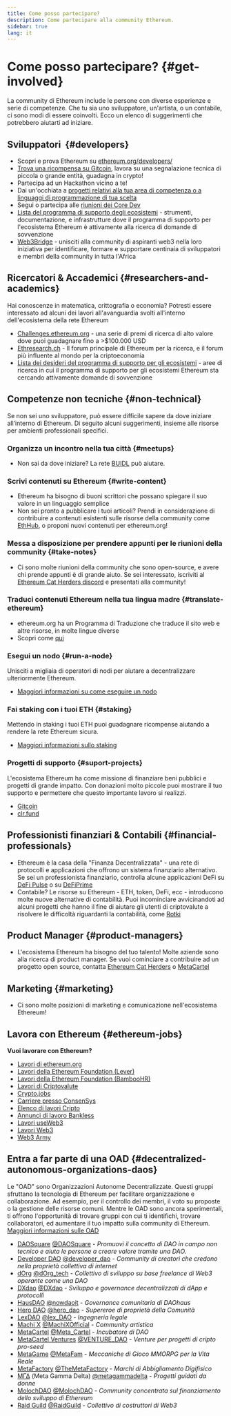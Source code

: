 ```yaml
---
title: Come posso partecipare?
description: Come partecipare alla community Ethereum.
sidebar: true
lang: it
---
```


# Come posso partecipare? {#get-involved}

La community di Ethereum include le persone con diverse esperienze e serie di competenze. Che tu sia uno sviluppatore, un'artista, o un contabile, ci sono modi di essere coinvolti. Ecco un elenco di suggerimenti che potrebbero aiutarti ad iniziare.

## Sviluppatori <Emoji text=":computer:" size={1} />‍ {#developers}

- Scopri e prova Ethereum su [ethereum.org/developers/](/developers/)
- [Trova una ricompensa su Gitcoin](https://gitcoin.co/), lavora su una segnalazione tecnica di piccola o grande entità, guadagna in crypto!
- Partecipa ad un Hackathon vicino a te!
- Dai un'occhiata a [progetti relativi alla tua area di competenza o a linguaggi di programmazione di tua scelta](/developers/docs/programming-languages/)
- Segui o partecipa alle [riunioni dei Core Dev](https://www.youtube.com/playlist?list=PLaM7G4Llrb7zfMXCZVEXEABT8OSnd4-7w)
- [Lista del programma di supporto degli ecosistemi](https://esp.ethereum.foundation/wishlist/) - strumenti, documentazione, e infrastrutture dove il programma di supporto per l'ecosistema Ethereum è attivamente alla ricerca di domande di sovvenzione
- [Web3Bridge](https://www.web3bridge.com/) - unisciti alla community di aspiranti web3 nella loro iniziativa per identificare, formare e supportare centinaia di sviluppatori e membri della community in tutta l'Africa

## Ricercatori & Accademici <Emoji text=":mag:" size={1} /> {#researchers-and-academics}

Hai conoscenze in matematica, crittografia o economia? Potresti essere interessato ad alcuni dei lavori all'avanguardia svolti all'interno dell'ecosistema della rete Ethereum

- [Challenges.ethereum.org](https://challenges.ethereum.org/) - una serie di premi di ricerca di alto valore dove puoi guadagnare fino a >$100.000 USD
- [Ethresearch.ch](https://ethresear.ch) - Il forum principale di Ethereum per la ricerca, e il forum più influente al mondo per la criptoeconomia
- [Lista dei desideri del programma di supporto per gli ecosistemi](https://esp.ethereum.foundation/wishlist/) - aree di ricerca in cui il programma di supporto per gli ecosistemi Ethereum sta cercando attivamente domande di sovvenzione

## Competenze non tecniche <Emoji text=":briefcase:" size={1} /> {#non-technical}

Se non sei uno sviluppatore, può essere difficile sapere da dove iniziare all’interno di Ethereum. Di seguito alcuni suggerimenti, insieme alle risorse per ambienti professionali specifici.

### Organizza un incontro nella tua città {#meetups}

- Non sai da dove iniziare? La rete [BUIDL](https://consensys.net/developers/buidlnetwork/) può aiutare.

### Scrivi contenuti su Ethereum {#write-content}

- Ethereum ha bisogno di buoni scrittori che possano spiegare il suo valore in un linguaggio semplice
- Non sei pronto a pubblicare i tuoi articoli? Prendi in considerazione di contribuire a contenuti esistenti sulle risorse della community come [EthHub](https://docs.ethhub.io/), o proponi nuovi contenuti per ethereum.org!

### Messa a disposizione per prendere appunti per le riunioni della community {#take-notes}

- Ci sono molte riunioni della community che sono open-source, e avere chi prende appunti è di grande aiuto. Se sei interessato, iscriviti al [Ethereum Cat Herders discord](https://discord.com/invite/Nz6rtfJ8Cu) e presentati alla community!

### Traduci contenuti Ethereum nella tua lingua madre {#translate-ethereum}

- ethereum.org ha un Programma di Traduzione che traduce il sito web e altre risorse, in molte lingue diverse
- Scopri come [qui](/contributing/translation-program)

### Esegui un nodo {#run-a-node}

Unisciti a migliaia di operatori di nodi per aiutare a decentralizzare ulteriormente Ethereum.

- [Maggiori informazioni su come eseguire un nodo](/developers/docs/nodes-and-clients/run-a-node/)

### Fai staking con i tuoi ETH {#staking}

Mettendo in staking i tuoi ETH puoi guadagnare ricompense aiutando a rendere la rete Ethereum sicura.

- [Maggiori informazioni sullo staking](/staking/)

### Progetti di supporto {#suport-projects}

L'ecosistema Ethereum ha come missione di finanziare beni pubblici e progetti di grande impatto. Con donazioni molto piccole puoi mostrare il tuo supporto e permettere che questo importante lavoro si realizzi.

- [Gitcoin](https://gitcoin.co/fund)
- [clr.fund](https://clr.fund/#/about)

## Professionisti finanziari & Contabili <Emoji text=":chart_with_upwards_trend:" size={1} /> {#financial-professionals}

- Ethereum è la casa della "Finanza Decentralizzata" - una rete di protocolli e applicazioni che offrono un sistema finanziario alternativo. Se sei un professionista finanziario, controlla alcune applicazioni DeFi su [DeFi Pulse](https://defipulse.com/) o su [DeFiPrime](https://defiprime.com)
- Contabile? Le risorse su Ethereum - ETH, token, DeFi, ecc - introducono molte nuove alternative di contabilità. Puoi incominciare avvicinandoti ad alcuni progetti che hanno il fine di aiutare gli utenti di criptovalute a risolvere le difficoltà riguardanti la contabilità, come [Rotki](https://rotki.com/)

## Product Manager <Emoji text=":fountain_pen:" size={1} /> {#product-managers}

- L'ecosistema Ethereum ha bisogno del tuo talento! Molte aziende sono alla ricerca di product manager. Se vuoi cominciare a contribuire ad un progetto open source, contatta [Ethereum Cat Herders](https://discord.com/invite/Nz6rtfJ8Cu) o [MetaCartel](https://www.metacartel.org/)

## Marketing <Emoji text=":megaphone:" size={1} /> {#marketing}

- Ci sono molte posizioni di marketing e comunicazione nell'ecosistema Ethereum!

## Lavora con Ethereum {#ethereum-jobs}

**Vuoi lavorare con Ethereum?**

- [Lavori di ethereum.org](/about/#open-jobs)
- [Lavori della Ethereum Foundation (Lever)](https://jobs.lever.co/ethereumfoundation)
- [Lavori della Ethereum Foundation (BambooHR)](https://ethereum.bamboohr.com/jobs/)
- [Lavori di Criptovalute](https://cryptocurrencyjobs.co/ethereum/)
- [Crypto.jobs](https://crypto.jobs/)
- [Carriere presso ConsenSys](https://consensys.net/careers/)
- [Elenco di lavori Cripto](https://cryptojobslist.com/ethereum-jobs)
- [Annunci di lavoro Bankless](https://pallet.xyz/list/bankless/jobs)
- [Lavori useWeb3](https://www.useweb3.xyz/jobs)
- [Lavori Web3](https://web3.career)
- [Web3 Army](https://web3army.xyz/)

## Entra a far parte di una OAD {#decentralized-autonomous-organizations-daos}

Le "OAD" sono Organizzazioni Autonome Decentralizzate. Questi gruppi sfruttano la tecnologia di Ethereum per facilitare organizzazione e collaborazione. Ad esempio, per il controllo dei membri, il voto su proposte o la gestione delle risorse comuni. Mentre le OAD sono ancora sperimentali, ti offrono l'opportunità di trovare gruppi con cui ti identifichi, trovare collaboratori, ed aumentare il tuo impatto sulla community di Ethereum. [Maggiori informazioni sulle OAD](/dao/)

- [DAOSquare](https://www.daosquare.io) [@DAOSquare](https://twitter.com/DAOSquare) - _Promuovi il concetto di DAO in campo non tecnico e aiuta le persone a creare valore tramite una DAO._
- [Developer DAO](https://www.developerdao.com/) [@developer_dao](https://twitter.com/developer_dao) - _Community di creatori che credono nella proprietà collettiva di internet_
- [dOrg](https://dOrg.tech) [@dOrg_tech](https://twitter.com/dOrg_tech) - _Collettivo di sviluppo su base freelance di Web3 operante come una DAO_
- [DXdao](https://DXdao.eth.link/) [@DXdao](https://twitter.com/DXdao_) - _Sviluppo e governance decentralizzati di dApp e protocolli_
- [HausDAO](https://daohaus.club) [@nowdaoit](https://twitter.com/nowdaoit) - _Governance comunitaria di DAOhaus_
- [Hero DAO](https://herodao.org/) [@hero_dao](https://twitter.com/hero_dao) - _Supereroe di proprietà della Comunità_
- [LexDAO](https://lexdao.coop) [@lex_DAO](https://twitter.com/lex_DAO) - _Ingegneria legale_
- [Machi X](https://machix.com) [@MachiXOfficial](https://twitter.com/MachiXOfficial) - _Community artistica_
- [MetaCartel](https://metacartel.org) [@Meta_Cartel](https://twitter.com/Meta_Cartel) - _Incubatore di DAO_
- [MetaCartel Ventures](https://metacartel.xyz) [@VENTURE_DAO](https://twitter.com/VENTURE_DAO) - _Venture per progetti di cripto pro-seed_
- [MetaGame](https://metagame.wtf) [@MetaFam](https://twitter.com/MetaFam) - _Meccaniche di Gioco MMORPG per la Vita Reale_
- [MetaFactory](https://metafactory.ai) [@TheMetaFactory](https://twitter.com/TheMetaFactory) - _Marchi di Abbigliamento Digifisico_
- [ΜΓΔ](https://metagammadelta.com/) (Meta Gamma Delta) [@metagammadelta](https://twitter.com/metagammadelta) - _Progetti guidati da donne_
- [MolochDAO](https://molochdao.com) [@MolochDAO](https://twitter.com/MolochDAO) - _Community concentrata sul finanziamento dello sviluppo di Ethereum_
- [Raid Guild](https://raidguild.org) [@RaidGuild](https://twitter.com/RaidGuild) - _Collettivo di costruttori di Web3_
